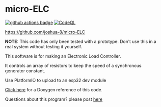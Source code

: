 # micro-ELC

[![github actions badge](https://github.com/joshua-8/micro-ELC/actions/workflows/CI.yml/badge.svg)](https://github.com/joshua-8/micro-ELC/actions/workflows/CI.yml)
[![CodeQL](https://github.com/joshua-8/micro-ELC/actions/workflows/codeql-analysis.yml/badge.svg)](https://github.com/joshua-8/micro-ELC/actions/workflows/codeql-analysis.yml)

https://github.com/joshua-8/micro-ELC

**NOTE:** This code has only been tested with a prototype. Don't use this in a real system without testing it yourself.

This software is for making an Electronic Load Controller.

It controls an array of resistors to keep the speed of a synchronous generator constant.

Use PlatformIO to upload to an esp32 dev module

[Click here](https://joshua-8.github.io/micro-ELC/hierarchy.html) for a Doxygen reference of this code.

Questions about this program? please post [here](https://github.com/joshua-8/micro-ELC/discussions)



